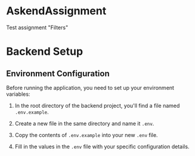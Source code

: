 # AskendAssignment
 Test assignment "Filters"
 
# Backend Setup

## Environment Configuration

Before running the application, you need to set up your environment variables:

1. In the root directory of the backend project, you'll find a file named `.env.example`.

2. Create a new file in the same directory and name it `.env`.

3. Copy the contents of `.env.example` into your new `.env` file.

4. Fill in the values in the `.env` file with your specific configuration details.
